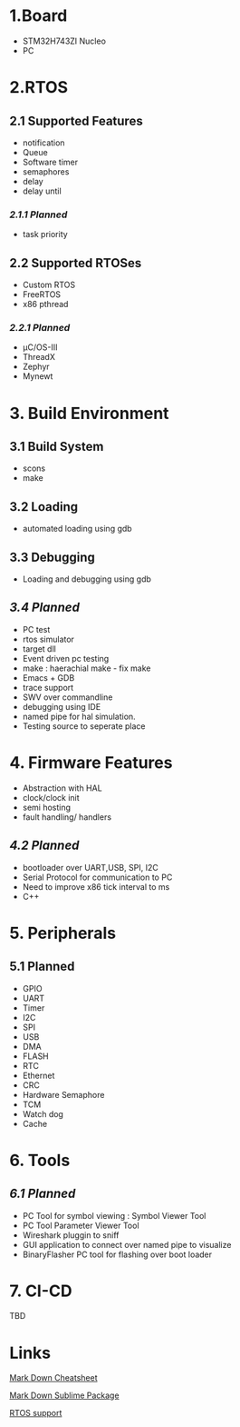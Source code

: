 # 1.Board
- STM32H743ZI Nucleo
- PC

# 2.RTOS

## 2.1 Supported Features
- notification
- Queue
- Software timer
- semaphores
- delay
- delay until

### *2.1.1 Planned*
- task priority

## 2.2 Supported RTOSes
- Custom RTOS
- FreeRTOS
- x86 pthread

### *2.2.1 Planned*
- μC/OS-III
- ThreadX
- Zephyr
- Mynewt


# 3. Build Environment

## 3.1 Build System
- scons
- make

## 3.2 Loading
- automated loading using gdb

## 3.3 Debugging
- Loading and debugging using gdb

## *3.4 Planned*
- PC test
- rtos simulator
- target dll
- Event driven pc testing
- make : haerachial make - fix make
- Emacs + GDB
- trace support
- SWV over commandline
- debugging using IDE
- named pipe for hal simulation.
- Testing source to seperate place


# 4. Firmware Features
- Abstraction with HAL
- clock/clock init
- semi hosting
- fault handling/ handlers

## *4.2 Planned*
- bootloader over UART,USB, SPI, I2C
- Serial Protocol for communication to PC
- Need to improve x86 tick interval to ms
- C++


# 5. Peripherals
## 5.1 Planned
- GPIO
- UART
- Timer
- I2C
- SPI
- USB
- DMA
- FLASH
- RTC
- Ethernet
- CRC
- Hardware Semaphore
- TCM
- Watch dog
- Cache

# 6. Tools
## *6.1 Planned*
- PC Tool for symbol viewing : Symbol Viewer Tool
- PC Tool Parameter Viewer Tool
- Wireshark pluggin to sniff
- GUI application to connect over named pipe to visualize
- BinaryFlasher PC tool for flashing over boot loader

# 7. CI-CD
TBD

# Links
[Mark Down Cheatsheet](https://www.markdownguide.org/cheat-sheet/)

[Mark Down Sublime Package](https://packagecontrol.io/packages/MarkdownLivePreview)

[RTOS support](https://en.wikipedia.org/wiki/Comparison_of_real-time_operating_systems)